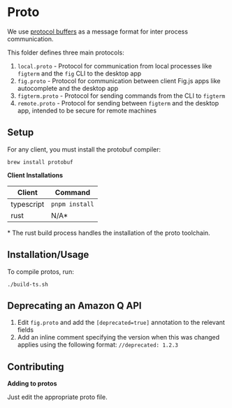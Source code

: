 # Proto

We use [protocol buffers](https://developers.google.com/protocol-buffers/) as a
message format for inter process communication.

This folder defines three main protocols:

1. `local.proto` - Protocol for communication from local processes like
   `figterm` and the `fig` CLI to the desktop app
2. `fig.proto` - Protocol for communication between client Fig.js apps like
   autocomplete and the desktop app
3. `figterm.proto` - Protocol for sending commands from the CLI to `figterm`
4. `remote.proto` - Protocol for sending between `figterm` and the desktop app,
   intended to be secure for remote machines

## Setup

For any client, you must install the protobuf compiler:

```shell
brew install protobuf
```

**Client Installations**

| Client     | Command        |
| ---------- | -------------- |
| typescript | `pnpm install` |
| rust       | N/A\*          |

\* The rust build process handles the installation of the proto toolchain.

## Installation/Usage

To compile protos, run:

```shell
./build-ts.sh
```

## Deprecating an Amazon Q API

1. Edit `fig.proto` and add the `[deprecated=true]` annotation to the relevant
   fields
2. Add an inline comment specifying the version when this was changed applies
   using the following format: `//deprecated: 1.2.3`

## Contributing

**Adding to protos**

Just edit the appropriate proto file.
